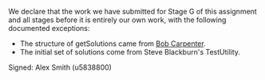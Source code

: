 We declare that the work we have submitted for Stage G of this assignment and all stages before it is entirely our own work, with the following documented exceptions:

* The structure of getSolutions came from [Bob Carpenter](https://bob-carpenter.github.io/games/sudoku/java_sudoku.html).
* The initial set of solutions come from Steve Blackburn's TestUtility.

Signed: Alex Smith (u5838800)